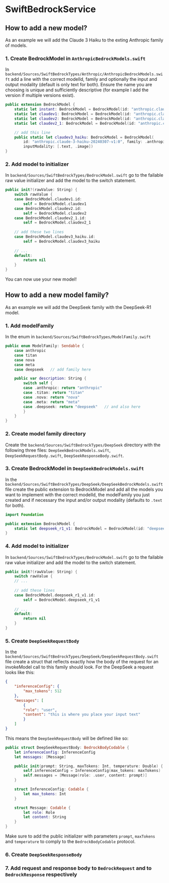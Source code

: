 # SwiftBedrockService

## How to add a new model?

As an example we will add the Claude 3 Haiku to the exting Anthropic family of models. 

### 1. Create BedrockModel in `AnthropicBedrockModels.swift`

In `backend/Sources/SwiftBedrockTypes/Anthropic/AnthropicBedrockModels.swift` add a line with the correct modelId, family and optionally the input and output modality (default is only text for both). Ensure the name you are choosing is unique and sufficiently descriptive (for example I add the version if multiple versions exist). 

```swift
public extension BedrockModel {
    static let instant: BedrockModel = BedrockModel(id: "anthropic.claude-instant-v1", family: .anthropic)
    static let claudev1: BedrockModel = BedrockModel(id: "anthropic.claude-v1", family: .anthropic)
    static let claudev2: BedrockModel = BedrockModel(id: "anthropic.claude-v2", family: .anthropic)
    static let claudev2_1: BedrockModel = BedrockModel(id: "anthropic.claude-v2:1", family: .anthropic)

    // add this line
    public static let claudev3_haiku: BedrockModel = BedrockModel(
        id: "anthropic.claude-3-haiku-20240307-v1:0", family: .anthropic,
        inputModality: [.text, .image])
}
```

### 2. Add model to initializer
In `backend/Sources/SwiftBedrockTypes/BedrockModel.swift` go to the failable raw value initializer and add the model to the switch statement. 

```swift
public init?(rawValue: String) {
    switch rawValue {
    case BedrockModel.claudev1.id:
        self = BedrockModel.claudev1 
    case BedrockModel.claudev2.id:
        self = BedrockModel.claudev2
    case BedrockModel.claudev2_1.id:
        self = BedrockModel.claudev2_1
    
    // add these two lines
    case BedrockModel.claudev3_haiku.id:
        self = BedrockModel.claudev3_haiku
    
    // ... 
    default:
        return nil
    }
}
```

You can now use your new model! 

## How to add a new model family?

As an example we will add the DeepSeek family with the DeepSeek-R1 model. 

### 1. Add modelFamily
In the enum in `backend/Sources/SwiftBedrockTypes/ModelFamily.swift`

```swift
public enum ModelFamily: Sendable {
    case anthropic
    case titan
    case nova
    case meta
    case deepseek   // add family here

    public var description: String {
        switch self {
        case .anthropic: return "anthropic"
        case .titan: return "titan"
        case .nova: return "nova"
        case .meta: return "meta"
        case .deepseek: return "deepseek"   // and also here
        }
    }
}
```
### 2. Create model family directory
Create the `backend/Sources/SwiftBedrockTypes/DeepSeek` directory with the following three files: `DeepSeekBedrockModels.swift`, `DeepSeekRequestBody.swift`, `DeepSeekResponseBody.swift`. 

### 3. Create BedrockModel in `DeepSeekBedrockModels.swift`
In the `backend/Sources/SwiftBedrockTypes/DeepSeek/DeepSeekBedrockModels.swift` file create the public extension to BedrockModel and add all the models you want to implement with the correct modelId, the modelFamily you just created and if necessary the input and/or output modality (defaults to `.text` for both). 

```swift
import Foundation

public extension BedrockModel {
    static let deepseek_r1_v1: BedrockModel = BedrockModel(id: "deepseek.r1-v1:0", family: .deepseek)
}
```

### 4. Add model to initializer

In `backend/Sources/SwiftBedrockTypes/BedrockModel.swift` go to the failable raw value initializer and add the model to the switch statement. 

```swift
public init?(rawValue: String) {
    switch rawValue {
    // ... 
    
    // add these lines
    case BedrockModel.deepseek_r1_v1.id:
        self = BedrockModel.deepseek_r1_v1
    
    // ... 
    default:
        return nil
    }
}
```

### 5. Create `DeepSeekRequestBody`
In the `backend/Sources/SwiftBedrockTypes/DeepSeek/DeepSeekRequestBody.swift` file create a struct that reflects exactly how the body of the request for an invokeModel call to this family should look. For the DeepSeek a request looks like this: 
```json
{
    "inferenceConfig": {
        "max_tokens": 512
    },
    "messages": [
        {
        "role": "user",
        "content": "this is where you place your input text"
        }
    ]
}
```
This means the `DeepSeekRequestBody` will be defined like so: 

```swift
public struct DeepSeekRequestBody: BedrockBodyCodable {
    let inferenceConfig: InferenceConfig
    let messages: [Message]

    public init(prompt: String, maxTokens: Int, temperature: Double) {
        self.inferenceConfig = InferenceConfig(max_tokens: maxTokens)
        self.messages = [Message(role: .user, content: prompt)]
    }

    struct InferenceConfig: Codable {
        let max_tokens: Int
    }

    struct Message: Codable {
        let role: Role
        let content: String
    }
}
```

Make sure to add the public initializer with parameters `prompt`, `maxTokens` and `temperature` to comply to the `BedrockBodyCodable` protocol. 

### 6. Create `DeepSeekResponseBody`


### 7. Add request and response body to `BedrockRequest` and to `BedrockResponse` respectively

